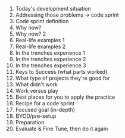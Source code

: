 1. Today's development situation
2. Addressing those problems -> code sprint
3. Code sprint definition
4. Why now?
5. Why now? 2
6. Real-life examples 1
7. Real-life examples 2
8. In the trenches experience 1
9. In the trenches experience 2
10. In the trenches experience 3
11. Keys to Success (what parts worked)
12. What type of projects they're good for
13. What didn't work
14. Work versus play
15. Best places for you to apply the practice
16. Recipe for a code sprint
17. Focused goal (in-depth)
18. BYOD/pre-setup
19. Preparation
20. Evaluate & Fine Tune, then do it again
